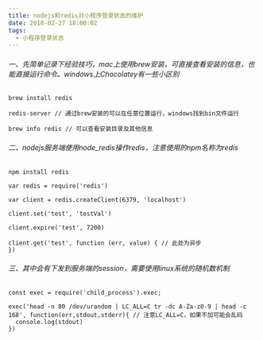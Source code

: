 ```yaml
---
title: nodejs和redis对小程序登录状态的维护
date: 2018-02-27 18:00:02
tags:
  - 小程序登录状态
---
```

###### 一、先简单记录下经验技巧，mac上使用brew安装，可直接查看安装的信息，也能直接运行命令。windows上Chocolatey有一些小区别
```
brew install redis

redis-server // 通过brew安装的可以在任意位置运行，windows找到bin文件运行

brew info redis // 可以查看安装目录及其他信息
```
###### 二、nodejs服务端使用node_redis操作redis，注意使用的npm名称为redis
```
npm install redis

var redis = require('redis')

var client = redis.createClient(6379, 'localhost')

client.set('test', 'testVal')

client.expire('test', 7200)

client.get('test', function (err, value) { // 此处为异步
})
```
###### 三、其中会有下发到服务端的session，需要使用linux系统的随机数机制
```
const exec = require('child_process').exec;

exec('head -n 80 /dev/urandom | LC_ALL=C tr -dc A-Za-z0-9 | head -c 168', function(err,stdout,stderr){ // 注意LC_ALL=C，如果不加可能会乱码
  console.log(stdout)
})
```
